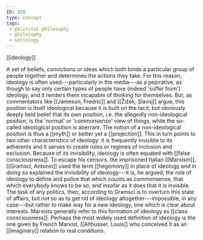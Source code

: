 ```yaml
---
ID: 359
type: concept
tags: 
 - political philosophy
 - philosophy
 - sociology
---
```


[[ideology]]

 A set of beliefs,
convictions or ideas which both binds a particular group of people
together and determines the actions they take. For this reason, ideology
is often used---particularly in the media---as a pejorative, as though
to say only certain types of people have (indeed 'suffer from')
ideology, and it renders them incapable of thinking for themselves. But,
as commentators like [[Jameson, Fredric]] and [[Žižek, Slavoj]] argue, this position
is itself ideological because it is built on the tacit, but obviously
deeply held belief that its own position, i.e. the allegedly
non-ideological position, is the 'normal' or 'commonsense' view of
things, while the so-called ideological position is aberrant. The notion
of a non-ideological position is thus a
[[myth]] or better yet a
[[projection]]. This in turn
points to two other characteristics of ideology: it is frequently
invisible to its adherents and it serves to create rules or regimes of
inclusion and exclusion. Because of its invisibility, ideology is often
equated with [[false consciousness]]. To escape his
censors, the imprisoned Italian
[[Marxism]], [[Gramsci, Antonio]] used the term
[[hegemony]] in place of
ideology and in doing so explained the invisibility of ideology---it is,
he argued, the role of ideology to define and police that which counts
as commonsense, that which everybody knows to be so, and insofar as it
does that it is invisible. The task of any politics, then, according to
Gramsci is to overturn this state of affairs, but not so as to get rid
of ideology altogether---impossible, in any case---but rather to make
way for a new ideology, one which is clear about interests. Marxists
generally refer to this formation of ideology as [[class consciousness]]. Perhaps the
most widely used definition of ideology is the one given by French
Marxist, [[Althusser, Louis]]
who conceived it as an
[[imaginary]] relation to
real conditions.
